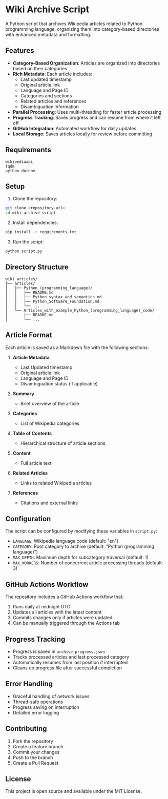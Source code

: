 # Wiki Archive Script

A Python script that archives Wikipedia articles related to Python programming language, organizing them into category-based directories with enhanced metadata and formatting.

## Features

- **Category-Based Organization**: Articles are organized into directories based on their categories
- **Rich Metadata**: Each article includes:
  - Last updated timestamp
  - Original article link
  - Language and Page ID
  - Categories and sections
  - Related articles and references
  - Disambiguation information
- **Parallel Processing**: Uses multi-threading for faster article processing
- **Progress Tracking**: Saves progress and can resume from where it left off
- **GitHub Integration**: Automated workflow for daily updates
- **Local Storage**: Saves articles locally for review before committing

## Requirements

```
wikipediaapi
tqdm
python-dotenv
```

## Setup

1. Clone the repository:
```bash
git clone <repository-url>
cd wiki-archive-script
```

2. Install dependencies:
```bash
pip install -r requirements.txt
```

3. Run the script:
```bash
python script.py
```

## Directory Structure

```
wiki_articles/
├── articles/
│   ├── Python_(programming_language)/
│   │   ├── README.md
│   │   ├── Python_syntax_and_semantics.md
│   │   ├── Python_Software_Foundation.md
│   │   └── ...
│   └── Articles_with_example_Python_(programming_language)_code/
│       ├── README.md
│       └── ...
```

## Article Format

Each article is saved as a Markdown file with the following sections:

1. **Article Metadata**
   - Last Updated timestamp
   - Original article link
   - Language and Page ID
   - Disambiguation status (if applicable)

2. **Summary**
   - Brief overview of the article

3. **Categories**
   - List of Wikipedia categories

4. **Table of Contents**
   - Hierarchical structure of article sections

5. **Content**
   - Full article text

6. **Related Articles**
   - Links to related Wikipedia articles

7. **References**
   - Citations and external links

## Configuration

The script can be configured by modifying these variables in `script.py`:

- `LANGUAGE`: Wikipedia language code (default: "en")
- `CATEGORY`: Root category to archive (default: "Python (programming language)")
- `MAX_DEPTH`: Maximum depth for subcategory traversal (default: 1)
- `MAX_WORKERS`: Number of concurrent article processing threads (default: 3)

## GitHub Actions Workflow

The repository includes a GitHub Actions workflow that:
1. Runs daily at midnight UTC
2. Updates all articles with the latest content
3. Commits changes only if articles were updated
4. Can be manually triggered through the Actions tab

## Progress Tracking

- Progress is saved in `archive_progress.json`
- Tracks processed articles and last processed category
- Automatically resumes from last position if interrupted
- Cleans up progress file after successful completion

## Error Handling

- Graceful handling of network issues
- Thread-safe operations
- Progress saving on interruption
- Detailed error logging

## Contributing

1. Fork the repository
2. Create a feature branch
3. Commit your changes
4. Push to the branch
5. Create a Pull Request

## License

This project is open source and available under the MIT License.

